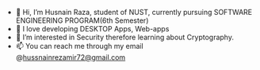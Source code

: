 - 👋 Hi, I’m Husnain Raza, student of NUST, currently pursuing SOFTWARE ENGINEERING PROGRAM(6th Semester)
- 👀 I love developing DESKTOP Apps, Web-apps
- 🌱 I’m interested in Security therefore learning about Cryptography.
- 📫 You can reach me through my email @hussnainrezamir72@gmail.com

<!---
Husnain-Raza313/Husnain-Raza313 is a ✨ special ✨ repository because its `README.md` (this file) appears on your GitHub profile.
You can click the Preview link to take a look at your changes.
--->
